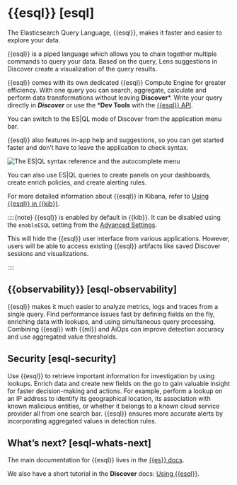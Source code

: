 # {{esql}} [esql]

The Elasticsearch Query Language, {{esql}}, makes it faster and easier to explore your data.

{{esql}} is a piped language which allows you to chain together multiple commands to query your data. Based on the query, Lens suggestions in Discover create a visualization of the query results.

{{esql}} comes with its own dedicated {{esql}} Compute Engine for greater efficiency. With one query you can search, aggregate, calculate and perform data transformations without leaving **Discover***. Write your query directly in ***Discover*** or use the ***Dev Tools** with the [{{esql}} API](../../../explore-analyze/query-filter/languages/esql-rest.md).

You can switch to the ES|QL mode of Discover from the application menu bar.

{{esql}} also features in-app help and suggestions, so you can get started faster and don’t have to leave the application to check syntax.

![The ES|QL syntax reference and the autocomplete menu](../../../images/kibana-esql-in-app-help.png "")

You can also use ES|QL queries to create panels on your dashboards, create enrich policies, and create alerting rules.

For more detailed information about {{esql}} in Kibana, refer to [Using {{esql}} in {{kib}}](../../../explore-analyze/query-filter/languages/esql-kibana.md).

::::{note}
{{esql}} is enabled by default in {{kib}}. It can be disabled using the `enableESQL` setting from the [Advanced Settings](kibana://docs/reference/advanced-settings.md).

This will hide the {{esql}} user interface from various applications. However, users will be able to access existing {{esql}} artifacts like saved Discover sessions and visualizations.

::::



## {{observability}} [esql-observability]

{{esql}} makes it much easier to analyze metrics, logs and traces from a single query. Find performance issues fast by defining fields on the fly, enriching data with lookups, and using simultaneous query processing. Combining {{esql}} with {{ml}} and AiOps can improve detection accuracy and use aggregated value thresholds.


## Security [esql-security]

Use {{esql}} to retrieve important information for investigation by using lookups. Enrich data and create new fields on the go to gain valuable insight for faster decision-making and actions. For example, perform a lookup on an IP address to identify its geographical location, its association with known malicious entities, or whether it belongs to a known cloud service provider all from one search bar. {{esql}} ensures more accurate alerts by incorporating aggregated values in detection rules.


## What’s next? [esql-whats-next]

The main documentation for {{esql}} lives in the [{{es}} docs](../../../explore-analyze/query-filter/languages/esql.md).

We also have a short tutorial in the **Discover** docs: [Using {{esql}}](../../../explore-analyze/discover/try-esql.md).
